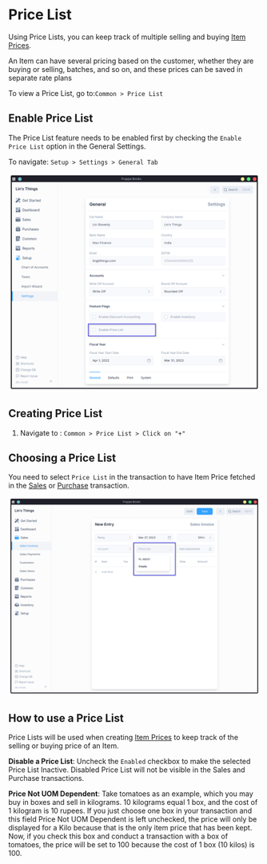 # Price List

Using Price Lists, you can keep track of multiple selling and buying 
[Item Prices](/entries/item-price).

An Item can have several pricing based on the customer, whether they are buying 
or selling, batches, and so on, and these prices can be saved in separate rate plans

To view a Price List, go to:`Common > Price List`

## Enable Price List

The Price List feature needs to be enabled first by checking the `Enable Price List` 
option in the General Settings.

To navigate: `Setup > Settings > General Tab` 

![Enable Price List](./images/enable-price-list.png)

## Creating Price List

1. Navigate to : `Common > Price List > Click on "+"`

## Choosing a Price List

You need to select `Price List` in the transaction to 
have Item Price fetched in the [Sales](/transactions/sales-invoices#sales-invoices) 
or [Purchase](/transactions/purchase-invoices#creating-purchase-invoices) transaction.

![choosing Price List](./images/choosing-price-list.png)

## How to use a Price List

Price Lists will be used when creating [Item Prices](/entries/item-price) to keep 
track of the selling or buying price of an Item.

**Disable a Price List**: Uncheck the `Enabled` checkbox to make the selected Price List Inactive. Disabled 
Price List will not be visible in the Sales and Purchase transactions.

**Price Not UOM Dependent**: Take tomatoes as an example, which you may buy in boxes 
and sell in kilograms. 10 kilograms equal 1 box, and the cost of 1 kilogram is 10 rupees. 
If you just choose one box in your transaction and this field Price Not UOM Dependent is 
left unchecked, the price will only be displayed for a Kilo because that is the only item 
price that has been kept. Now, if you check this box and conduct a transaction with a box 
of tomatoes, the price will be set to 100 because the cost of 1 box (10 kilos) is 100.